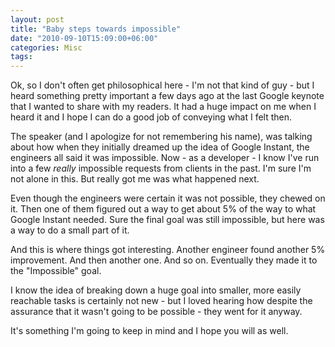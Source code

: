 ```yaml
---
layout: post
title: "Baby steps towards impossible"
date: "2010-09-10T15:09:00+06:00"
categories: Misc 
tags: 
---
```


Ok, so I don't often get philosophical here - I'm not that kind of guy - but I heard something pretty important a few days ago at the last Google keynote that I wanted to share with my readers. It had a huge impact on me when I heard it and I hope I can do a good job of conveying what I felt then.

The speaker (and I apologize for not remembering his name), was talking about how when they initially dreamed up the idea of Google Instant, the engineers all said it was impossible. Now - as a developer - I know I've run into a few <i>really</i> impossible requests from clients in the past. I'm sure I'm not alone in this. But really got me was what happened next. 

Even though the engineers were certain it was not possible, they chewed on it. Then one of them figured out a way to get about 5% of the way to what Google Instant needed. Sure the final goal was still impossible, but here was a way to do a small part of it. 

And this is where things got interesting. Another engineer found another 5% improvement. And then another one. And so on. Eventually they made it to the "Impossible" goal. 

I know the idea of breaking down a huge goal into smaller, more easily reachable tasks is certainly not new - but I loved hearing how despite the assurance that it wasn't going to be possible - they went for it anyway. 

It's something I'm going to keep in mind and I hope you will as well.